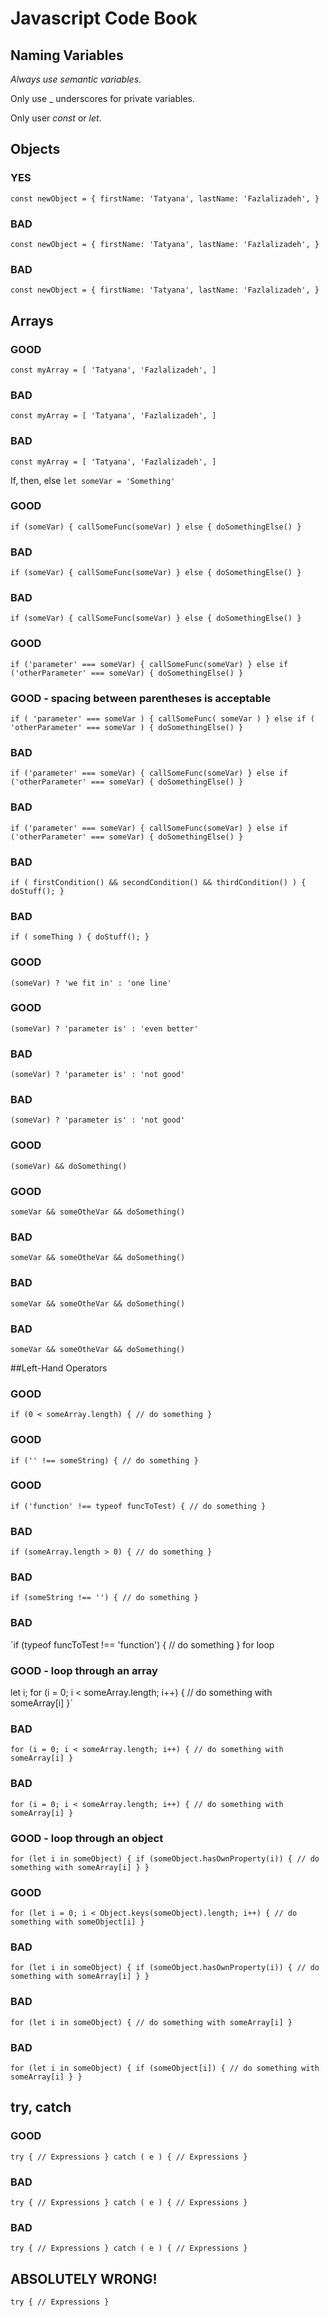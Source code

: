 # Javascript Code Book

## Naming Variables

*Always use semantic variables*.

Only use _ underscores for private variables.

Only user *const* or *let*.



## Objects

### YES
`const newObject = {
	firstName: 'Tatyana',
	lastName: 'Fazlalizadeh',
}`

### BAD
  `const newObject = { firstName: 'Tatyana', lastName: 'Fazlalizadeh', }`

### BAD
`const newObject = { firstName: 'Tatyana',
	lastName: 'Fazlalizadeh', }`

## Arrays

### GOOD
`const myArray = [
	'Tatyana',
	'Fazlalizadeh',
]`

### BAD
`const myArray = [ 'Tatyana', 'Fazlalizadeh', ]`

### BAD
`const myArray = [ 'Tatyana',
	'Fazlalizadeh', ]`


If, then, else
`let someVar = 'Something'`

### GOOD
`if (someVar) {
	callSomeFunc(someVar)
} else {
	doSomethingElse()
}`

### BAD
`if (someVar) { callSomeFunc(someVar) } else { doSomethingElse() }`

### BAD
`if (someVar) {
 callSomeFunc(someVar)
}
else {
 doSomethingElse()
}`

### GOOD
`if ('parameter' === someVar) {
	callSomeFunc(someVar)
} else
if ('otherParameter' === someVar) {
	doSomethingElse()
}`

### GOOD - spacing between parentheses is acceptable
`if ( 'parameter' === someVar ) {
	callSomeFunc( someVar )
} else
if ( 'otherParameter' === someVar ) {
	doSomethingElse()
}`

### BAD
`if ('parameter' === someVar)
{
	callSomeFunc(someVar)
}
else if ('otherParameter' === someVar)
{
	doSomethingElse()
}`

### BAD
`if ('parameter' === someVar)
{
	callSomeFunc(someVar)
} else if ('otherParameter' === someVar)
{
	doSomethingElse()
}`

### BAD
`if (
    firstCondition() &&
    secondCondition() &&
    thirdCondition()
) {
    doStuff();
}`

### BAD
`if (
    someThing
) {
    doStuff();
}`

### GOOD
`(someVar) ? 'we fit in' : 'one line'`

### GOOD
`(someVar)
	? 'parameter is'
	: 'even better'
`
### BAD
`(someVar) ?
	'parameter is' :
	'not good'
`
### BAD
`(someVar)
? 'parameter is'
: 'not good'
`
### GOOD
`(someVar) && doSomething()`

### GOOD
`someVar
	&& someOtheVar
	&& doSomething()
`
### BAD
`someVar &&
someOtheVar &&
doSomething()
`
### BAD
`someVar &&
	someOtheVar &&
	doSomething()
`
### BAD
`someVar && someOtheVar && doSomething()`

##Left-Hand Operators

### GOOD
`if (0 < someArray.length) {
	// do something
}`

### GOOD
`if ('' !== someString) {
	// do something
}`

### GOOD
`if ('function' !== typeof funcToTest) {
	// do something
}`

### BAD
`if (someArray.length > 0) {
	// do something
}`

### BAD
`if (someString !== '') {
	// do something
}
`
### BAD
`if (typeof funcToTest !== 'function') {
	// do something
}
for loop
### GOOD - loop through an array
let i;
for (i = 0; i < someArray.length; i++) {
	// do something with someArray[i]
}`

### BAD
`for (i = 0; i < someArray.length; i++) {
	// do something with someArray[i]
}`

### BAD
`for (i = 0; i < someArray.length; i++)
{
	// do something with someArray[i]
}`

### GOOD - loop through an object
`for (let i in someObject) {
	if (someObject.hasOwnProperty(i)) {
		// do something with someArray[i]
	}
}`

### GOOD
`for (let i = 0; i < Object.keys(someObject).length; i++) {
	// do something with someObject[i]
}`

### BAD
`for (let i in someObject)
{
	if (someObject.hasOwnProperty(i))
	{
		// do something with someArray[i]
	}
}`

### BAD
`for (let i in someObject) {
	// do something with someArray[i]
}`

### BAD
`for (let i in someObject) {
	if (someObject[i]) {
		// do something with someArray[i]
	}
}`

## try, catch

### GOOD
`try {
    // Expressions
} catch ( e ) {
    // Expressions
}`

### BAD
`try
{
    // Expressions
} catch ( e )
{
    // Expressions
}`

### BAD
`try {
    // Expressions
}
catch ( e ) {
    // Expressions
}`

## ABSOLUTELY WRONG!
`try {
    // Expressions
}`
